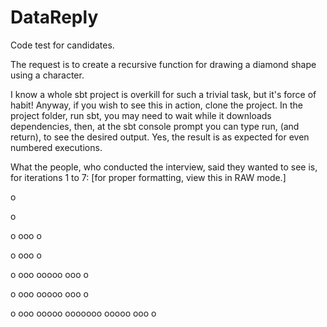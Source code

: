 # DataReply
Code test for candidates.

The request is to create a recursive function for drawing a diamond shape using a character.

I know a whole sbt project is overkill for such a trivial task, but it's force of habit! Anyway, if you wish to see this in action, clone the project. In the project folder, run sbt, you may need to wait while it downloads dependencies, then, at the sbt console prompt you can type run, (and return), to see the desired output. Yes, the result is as expected for even numbered executions.

What the people, who conducted the interview, said they wanted to see is,
for iterations 1 to 7:
[for proper formatting, view this in RAW mode.]

o

o
 
 o
ooo
 o
  
 o
ooo
 o
  
  o
 ooo
ooooo
 ooo
  o
   
  o
 ooo
ooooo
 ooo
  o
   
   o
  ooo
 ooooo
ooooooo
 ooooo
  ooo
   o

   
